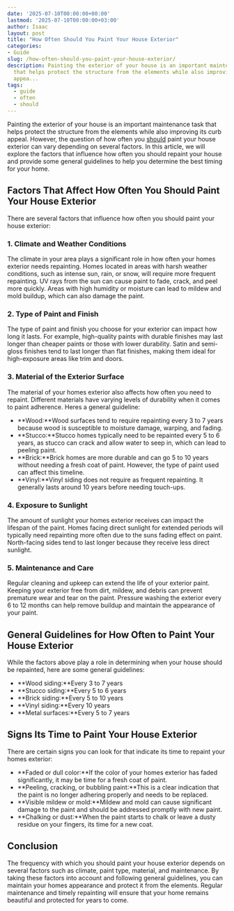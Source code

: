 ```yaml
---
date: '2025-07-10T00:00:00+00:00'
lastmod: '2025-07-10T00:00:00+03:00'
author: Isaac
layout: post
title: "How Often Should You Paint Your House Exterior"
categories:
- Guide
slug: /how-often-should-you-paint-your-house-exterior/
description: Painting the exterior of your house is an important maintenance task
  that helps protect the structure from the elements while also improving its curb
  appea...
tags: 
  - guide
  - often
  - should
---
```

Painting the exterior of your house is an important maintenance task that helps protect the structure from the elements while also improving its curb appeal. However, the question of how often you [should](/posts/how-often-should-you-repaint-interior-walls/) paint your house exterior can vary depending on several factors. In this article, we will explore the factors that influence how often you should repaint your house and provide some general guidelines to help you determine the best timing for your home.
## Factors That Affect How Often You Should Paint Your House Exterior
There are several factors that influence how often you should paint your house exterior:
### 1. Climate and Weather Conditions
The climate in your area plays a significant role in how often your homes exterior needs repainting. Homes located in areas with harsh weather conditions, such as intense sun, rain, or snow, will require more frequent repainting. UV rays from the sun can cause paint to fade, crack, and peel more quickly. Areas with high humidity or moisture can lead to mildew and mold buildup, which can also damage the paint.
### 2. Type of Paint and Finish
The type of paint and finish you choose for your exterior can impact how long it lasts. For example, high-quality paints with durable finishes may last longer than cheaper paints or those with lower durability. Satin and semi-gloss finishes tend to last longer than flat finishes, making them ideal for high-exposure areas like trim and doors.
### 3. Material of the Exterior Surface
The material of your homes exterior also affects how often you need to repaint. Different materials have varying levels of durability when it comes to paint adherence. Heres a general guideline:
- **Wood:**Wood surfaces tend to require repainting every 3 to 7 years because wood is susceptible to moisture damage, warping, and fading.
- **Stucco:**Stucco homes typically need to be repainted every 5 to 6 years, as stucco can crack and allow water to seep in, which can lead to peeling paint.
- **Brick:**Brick homes are more durable and can go 5 to 10 years without needing a fresh coat of paint. However, the type of paint used can affect this timeline.
- **Vinyl:**Vinyl siding does not require as frequent repainting. It generally lasts around 10 years before needing touch-ups.
### 4. Exposure to Sunlight
The amount of sunlight your homes exterior receives can impact the lifespan of the paint. Homes facing direct sunlight for extended periods will typically need repainting more often due to the suns fading effect on paint. North-facing sides tend to last longer because they receive less direct sunlight.
### 5. Maintenance and Care
Regular cleaning and upkeep can extend the life of your exterior paint. Keeping your exterior free from dirt, mildew, and debris can prevent premature wear and tear on the paint. Pressure washing the exterior every 6 to 12 months can help remove buildup and maintain the appearance of your paint.
## General Guidelines for How Often to Paint Your House Exterior
While the factors above play a role in determining when your house should be repainted, here are some general guidelines:
- **Wood siding:**Every 3 to 7 years
- **Stucco siding:**Every 5 to 6 years
- **Brick siding:**Every 5 to 10 years
- **Vinyl siding:**Every 10 years
- **Metal surfaces:**Every 5 to 7 years
## Signs Its Time to Paint Your House Exterior
There are certain signs you can look for that indicate its time to repaint your homes exterior:
- **Faded or dull color:**If the color of your homes exterior has faded significantly, it may be time for a fresh coat of paint.
- **Peeling, cracking, or bubbling paint:**This is a clear indication that the paint is no longer adhering properly and needs to be replaced.
- **Visible mildew or mold:**Mildew and mold can cause significant damage to the paint and should be addressed promptly with new paint.
- **Chalking or dust:**When the paint starts to chalk or leave a dusty residue on your fingers, its time for a new coat.
## Conclusion
The frequency with which you should paint your house exterior depends on several factors such as climate, paint type, material, and maintenance. By taking these factors into account and following general guidelines, you can maintain your homes appearance and protect it from the elements. Regular maintenance and timely repainting will ensure that your home remains beautiful and protected for years to come.
